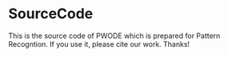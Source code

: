 # SourceCode
This is the source code of PWODE which is prepared for Pattern Recogntion. If you use it, please cite our work. Thanks!
